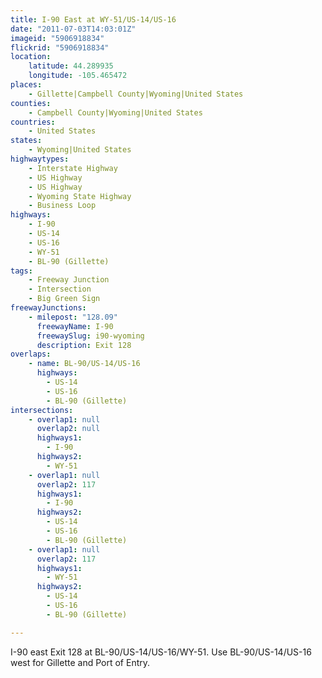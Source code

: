 ```yaml
---
title: I-90 East at WY-51/US-14/US-16
date: "2011-07-03T14:03:01Z"
imageid: "5906918834"
flickrid: "5906918834"
location:
    latitude: 44.289935
    longitude: -105.465472
places:
    - Gillette|Campbell County|Wyoming|United States
counties:
    - Campbell County|Wyoming|United States
countries:
    - United States
states:
    - Wyoming|United States
highwaytypes:
    - Interstate Highway
    - US Highway
    - US Highway
    - Wyoming State Highway
    - Business Loop
highways:
    - I-90
    - US-14
    - US-16
    - WY-51
    - BL-90 (Gillette)
tags:
    - Freeway Junction
    - Intersection
    - Big Green Sign
freewayJunctions:
    - milepost: "128.09"
      freewayName: I-90
      freewaySlug: i90-wyoming
      description: Exit 128
overlaps:
    - name: BL-90/US-14/US-16
      highways:
        - US-14
        - US-16
        - BL-90 (Gillette)
intersections:
    - overlap1: null
      overlap2: null
      highways1:
        - I-90
      highways2:
        - WY-51
    - overlap1: null
      overlap2: 117
      highways1:
        - I-90
      highways2:
        - US-14
        - US-16
        - BL-90 (Gillette)
    - overlap1: null
      overlap2: 117
      highways1:
        - WY-51
      highways2:
        - US-14
        - US-16
        - BL-90 (Gillette)

---
```

I-90 east Exit 128 at BL-90/US-14/US-16/WY-51.  Use BL-90/US-14/US-16 west for Gillette and Port of Entry.